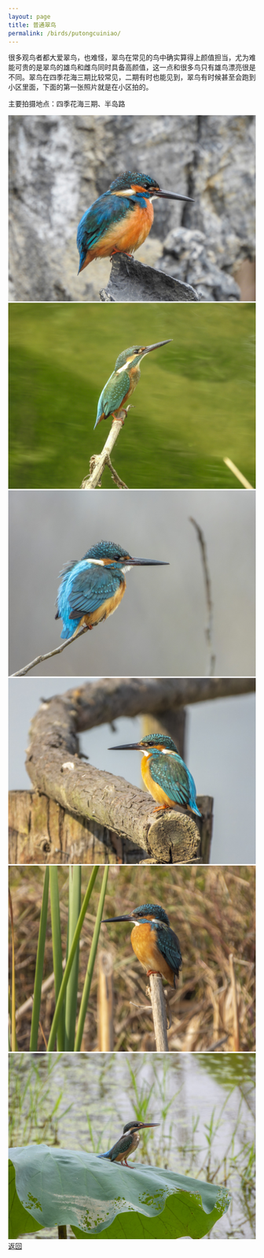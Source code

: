 ```yaml
---
layout: page
title: 普通翠鸟
permalink: /birds/putongcuiniao/
---
```

很多观鸟者都大爱翠鸟，也难怪，翠鸟在常见的鸟中确实算得上颜值担当，尤为难能可贵的是翠鸟的雄鸟和雌鸟同时具备高颜值，这一点和很多鸟只有雄鸟漂亮很是不同。翠鸟在四季花海三期比较常见，二期有时也能见到，翠鸟有时候甚至会跑到小区里面，下面的第一张照片就是在小区拍的。

主要拍摄地点：四季花海三期、半岛路

![](../picture/普通翠鸟/DSCN0594.JPG)
![](../picture/普通翠鸟/DSCN3277-edit.jpg)
![](../picture/普通翠鸟/DSCN7040-NRW_DxO_DeepPRIME.jpg)
![](../picture/普通翠鸟/DSCN5383-NRW_DxO_DeepPRIME.jpg)
![](../picture/普通翠鸟/DSCN5381-NRW_DxO_DeepPRIME.jpg)
![](../picture/普通翠鸟/DSCN1300-NRW_DxO_DeepPRIME.jpg)
[返回](../../)

